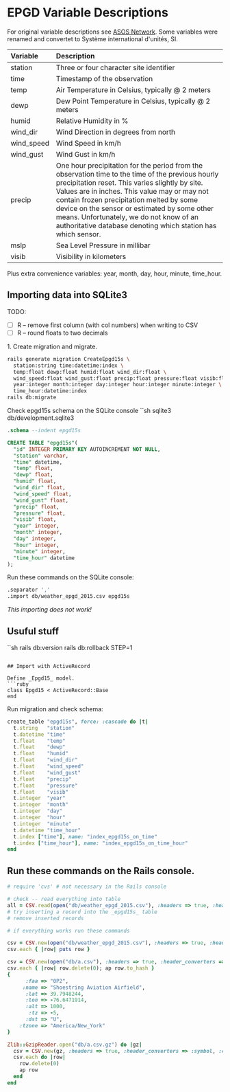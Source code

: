 # EPGD Variable Descriptions

For original variable descriptions see
[ASOS Network](https://mesonet.agron.iastate.edu/request/download.phtml?network=NY_ASOS).
Some variables were renamed and convertet to Système international d'unités, SI.

| Variable   | Description                             |
| :--------- | :-------------------------------------- |
| station    | Three or four character site identifier |
| time       | Timestamp of the observation |
| temp       | Air Temperature in Celsius, typically @ 2 meters |
| dewp       | Dew Point Temperature in Celsius, typically @ 2 meters |
| humid      | Relative Humidity in % |
| wind_dir   | Wind Direction in degrees from north |
| wind_speed | Wind Speed in km/h |
| wind_gust  | Wind Gust in km/h |
| precip     | One hour precipitation for the period from the observation time to the time of the previous hourly precipitation reset. This varies slightly by site. Values are in inches. This value may or may not contain frozen precipitation melted by some device on the sensor or estimated by some other means. Unfortunately, we do not know of an authoritative database denoting which station has which sensor. |
| mslp       | Sea Level Pressure in millibar |
| visib      | Visibility in kilometers |

Plus extra convenience variables: year, month, day, hour, minute, time_hour.

## Importing data into SQLite3

TODO:

- [ ] R – remove first column (with col numbers) when writing to CSV
- [ ] R – round floats to two decimals

1\. Create migration and migrate.

```sh
rails generate migration CreateEpgd15s \
  station:string time:datetime:index \
  temp:float dewp:float humid:float wind_dir:float \
  wind_speed:float wind_gust:float precip:float pressure:float visib:float \
  year:integer month:integer day:integer hour:integer minute:integer \
  time_hour:datetime:index
rails db:migrate
```

Check epgd15s schema on the SQLite console
``sh
sqlite3 db/development.sqlite3
```sql
.schema --indent epgd15s
```
```sql
CREATE TABLE "epgd15s"(
  "id" INTEGER PRIMARY KEY AUTOINCREMENT NOT NULL,
  "station" varchar,
  "time" datetime,
  "temp" float,
  "dewp" float,
  "humid" float,
  "wind_dir" float,
  "wind_speed" float,
  "wind_gust" float,
  "precip" float,
  "pressure" float,
  "visib" float,
  "year" integer,
  "month" integer,
  "day" integer,
  "hour" integer,
  "minute" integer,
  "time_hour" datetime
);
```

Run these commands on the SQLite console:
```sh
.separator ','
.import db/weather_epgd_2015.csv epgd15s
```

*This importing does not work!*


## Usuful stuff

``sh
rails db:version
rails db:rollback STEP=1
```

## Import with ActiveRecord

Define _Epgd15_ model.
```ruby
class Epgd15 < ActiveRecord::Base
end
```
Run migration and check schema:
```ruby
create_table "epgd15s", force: :cascade do |t|
  t.string   "station"
  t.datetime "time"
  t.float    "temp"
  t.float    "dewp"
  t.float    "humid"
  t.float    "wind_dir"
  t.float    "wind_speed"
  t.float    "wind_gust"
  t.float    "precip"
  t.float    "pressure"
  t.float    "visib"
  t.integer  "year"
  t.integer  "month"
  t.integer  "day"
  t.integer  "hour"
  t.integer  "minute"
  t.datetime "time_hour"
  t.index ["time"], name: "index_epgd15s_on_time"
  t.index ["time_hour"], name: "index_epgd15s_on_time_hour"
end
```

## Run these commands on the Rails console.

```ruby
# require 'cvs' # not necessary in the Rails console

# check -- read everything into table
all = CSV.read(open("db/weather_epgd_2015.csv"), :headers => true, :header_converters => :symbol, :converters => :all)
# try inserting a record into the _epgd15s_ table
# remove inserted records

# if everything works run these commands

csv = CSV.new(open("db/weather_epgd_2015.csv"), :headers => true, :header_converters => :symbol, :converters => :all)
csv.each { |row| puts row }

csv = CSV.new(open("db/a.csv"), :headers => true, :header_converters => :symbol, :converters => :all)
csv.each { |row| row.delete(0); ap row.to_hash }
{
      :faa => "0P2",
     :name => "Shoestring Aviation Airfield",
      :lat => 39.7948244,
      :lon => -76.6471914,
      :alt => 1000,
       :tz => -5,
      :dst => "U",
    :tzone => "America/New_York"
}

Zlib::GzipReader.open("db/a.csv.gz") do |gz|
  csv = CSV.new(gz, :headers => true, :header_converters => :symbol, :converters => :all)
  csv.each do |row|
    row.delete(0)
    ap row
  end
end
```
